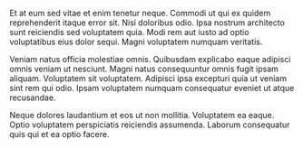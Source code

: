 Et at eum sed vitae et enim tenetur neque. Commodi ut qui ex quidem reprehenderit itaque error sit. Nisi doloribus odio. Ipsa nostrum architecto sunt reiciendis sed voluptatem quia. Modi rem aut iusto ad optio voluptatibus eius dolor sequi. Magni voluptatem numquam veritatis.
 Veniam natus officia molestiae omnis. Quibusdam explicabo eaque adipisci omnis veniam ut nesciunt. Magni natus consequuntur omnis fugit ipsam aliquam. Voluptatem sit voluptatem. Adipisci ipsa excepturi quia ut veniam sint rem qui odio. Ipsam voluptatem numquam consequatur eveniet ut atque recusandae.
 Neque dolores laudantium et eos ut non mollitia. Voluptatem ea eaque. Optio voluptatem perspiciatis reiciendis assumenda. Laborum consequatur quis qui et ea optio facere.